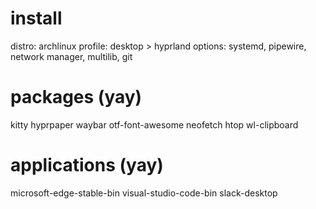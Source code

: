 # install
distro: archlinux
profile: desktop > hyprland
options: systemd, pipewire, network manager, multilib, git

# packages (yay)
kitty
hyprpaper
waybar
otf-font-awesome
neofetch
htop
wl-clipboard

# applications (yay)
microsoft-edge-stable-bin
visual-studio-code-bin
slack-desktop
